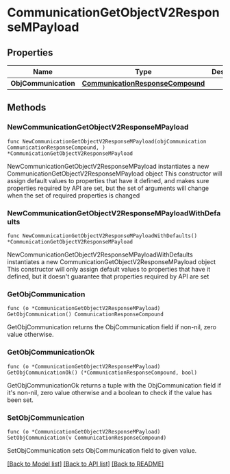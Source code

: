 # CommunicationGetObjectV2ResponseMPayload

## Properties

Name | Type | Description | Notes
------------ | ------------- | ------------- | -------------
**ObjCommunication** | [**CommunicationResponseCompound**](CommunicationResponseCompound.md) |  | 

## Methods

### NewCommunicationGetObjectV2ResponseMPayload

`func NewCommunicationGetObjectV2ResponseMPayload(objCommunication CommunicationResponseCompound, ) *CommunicationGetObjectV2ResponseMPayload`

NewCommunicationGetObjectV2ResponseMPayload instantiates a new CommunicationGetObjectV2ResponseMPayload object
This constructor will assign default values to properties that have it defined,
and makes sure properties required by API are set, but the set of arguments
will change when the set of required properties is changed

### NewCommunicationGetObjectV2ResponseMPayloadWithDefaults

`func NewCommunicationGetObjectV2ResponseMPayloadWithDefaults() *CommunicationGetObjectV2ResponseMPayload`

NewCommunicationGetObjectV2ResponseMPayloadWithDefaults instantiates a new CommunicationGetObjectV2ResponseMPayload object
This constructor will only assign default values to properties that have it defined,
but it doesn't guarantee that properties required by API are set

### GetObjCommunication

`func (o *CommunicationGetObjectV2ResponseMPayload) GetObjCommunication() CommunicationResponseCompound`

GetObjCommunication returns the ObjCommunication field if non-nil, zero value otherwise.

### GetObjCommunicationOk

`func (o *CommunicationGetObjectV2ResponseMPayload) GetObjCommunicationOk() (*CommunicationResponseCompound, bool)`

GetObjCommunicationOk returns a tuple with the ObjCommunication field if it's non-nil, zero value otherwise
and a boolean to check if the value has been set.

### SetObjCommunication

`func (o *CommunicationGetObjectV2ResponseMPayload) SetObjCommunication(v CommunicationResponseCompound)`

SetObjCommunication sets ObjCommunication field to given value.



[[Back to Model list]](../README.md#documentation-for-models) [[Back to API list]](../README.md#documentation-for-api-endpoints) [[Back to README]](../README.md)


